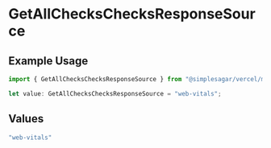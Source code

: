 # GetAllChecksChecksResponseSource

## Example Usage

```typescript
import { GetAllChecksChecksResponseSource } from "@simplesagar/vercel/models/getallchecksop.js";

let value: GetAllChecksChecksResponseSource = "web-vitals";
```

## Values

```typescript
"web-vitals"
```